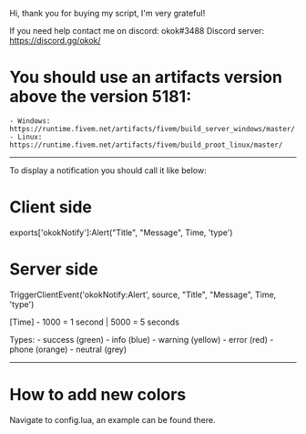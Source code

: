 Hi, thank you for buying my script, I'm very grateful!

If you need help contact me on discord: okok#3488
Discord server: https://discord.gg/okok/

# You should use an artifacts version above the version 5181:
	- Windows: https://runtime.fivem.net/artifacts/fivem/build_server_windows/master/
	- Linux: https://runtime.fivem.net/artifacts/fivem/build_proot_linux/master/

--------------------

To display a notification you should call it like below:

# Client side

exports['okokNotify']:Alert("Title", "Message", Time, 'type')

# Server side

TriggerClientEvent('okokNotify:Alert', source, "Title", "Message", Time, 'type')

[Time] - 1000 = 1 second | 5000 = 5 seconds

Types: 
	- success (green)
	- info (blue)
	- warning (yellow)
	- error (red)
	- phone (orange)
	- neutral (grey)

-------------------------

# How to add new colors

Navigate to config.lua, an example can be found there.